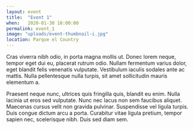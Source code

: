 ```yaml
---
layout: event
title:  "Event 1"
when:   2020-01-30 18:00:00
permalink: event_1
image: "uploads/event-thumbnail-i.jpg"
location: Parque el Country
---
```


Cras viverra nibh odio, in porta magna mollis ut. Donec lorem neque, tempor eget dui eu, placerat rutrum odio. Nullam fermentum varius dolor, eget blandit felis venenatis vulputate. Vestibulum iaculis sodales ante ac mattis. Nulla pellentesque nulla turpis, sit amet sollicitudin mauris elementum a.

Praesent neque nunc, ultrices quis fringilla quis, blandit eu enim. Nulla lacinia ut eros sed vulputate. Nunc nec lacus non sem faucibus aliquet. Maecenas cursus velit non gravida pulvinar. Suspendisse vel ligula turpis. Duis congue dictum arcu a porta. Curabitur vitae ligula pretium, tempor sapien nec, scelerisque nibh. Duis sed diam sem.